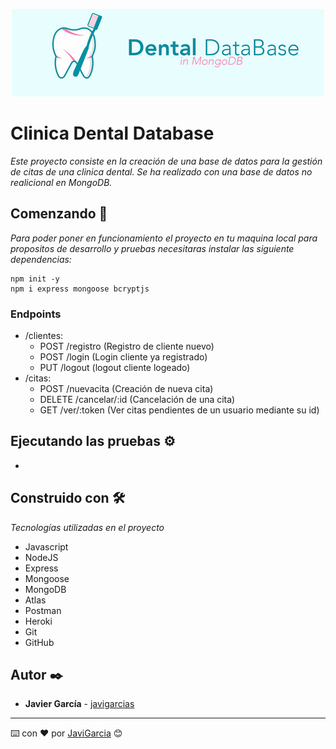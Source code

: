 <p align="center">
    <img src="/img/img1.png" >	
</p>

# Clinica Dental Database

_Este proyecto consiste en la creación de una base de datos para la gestión de citas de una clinica dental. Se ha realizado con una base de datos no realicional en MongoDB._

## Comenzando 🚀

_Para poder poner en funcionamiento el proyecto en tu maquina local para propositos de desarrollo y pruebas necesitaras instalar las siguiente dependencias:_

```
npm init -y
npm i express mongoose bcryptjs
```
### Endpoints 
- /clientes:
    - POST /registro (Registro de cliente nuevo)
    - POST /login (Login cliente ya registrado)
    - PUT /logout (logout cliente logeado)
- /citas:
    - POST /nuevacita (Creación de nueva cita)
    - DELETE /cancelar/:id (Cancelación de una cita)
    - GET /ver/:token (Ver citas pendientes de un usuario mediante su id)

## Ejecutando las pruebas ⚙️

*

## Construido con 🛠️

_Tecnologías utilizadas en el proyecto_

- Javascript
- NodeJS
- Express
- Mongoose
- MongoDB
- Atlas
- Postman
- Heroki
- Git
- GitHub

## Autor ✒️

* **Javier García**  - [javigarcias](https://github.com/javigarcias)

---
⌨️ con ❤️ por [JaviGarcia](https://github.com/javigarcias) 😊